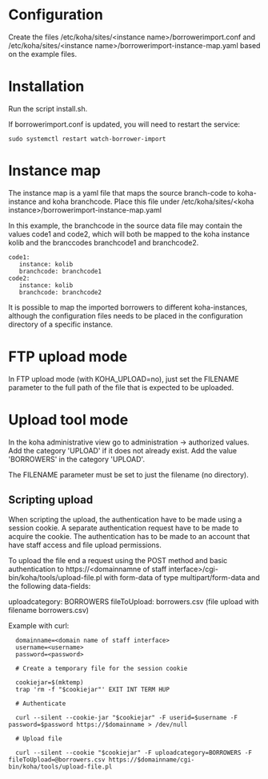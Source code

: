 Configuration
=============

Create the files /etc/koha/sites/&lt;instance name&gt;/borrowerimport.conf
and /etc/koha/sites/&lt;instance name&gt;/borrowerimport-instance-map.yaml
based on the example files.

Installation
============

Run the script install.sh.

If borrowerimport.conf is updated, you will need to restart the service:

    sudo systemctl restart watch-borrower-import

Instance map
============

The instance map is a yaml file that maps the source branch-code to
koha-instance and koha branchcode. Place this file under
/etc/koha/sites/&lt;koha instance&gt;/borrowerimport-instance-map.yaml

In this example, the branchcode in the source data file may contain
the values code1 and code2, which will both be mapped to the koha
instance kolib and the branccodes branchcode1 and branchcode2.

    code1:
	   instance: kolib
       branchcode: branchcode1
    code2:
	   instance: kolib
       branchcode: branchcode2

It is possible to map the imported borrowers to different
koha-instances, although the configuration files needs to be placed in
the configuration directory of a specific instance.


FTP upload mode
===============

In FTP upload mode (with KOHA_UPLOAD=no), just set the FILENAME
parameter to the full path of the file that is expected to be
uploaded.

Upload tool mode
================

In the koha administrative view go to administration -&gt; authorized
values.  Add the category 'UPLOAD' if it does not already exist. Add
the value 'BORROWERS' in the category 'UPLOAD'.

The FILENAME parameter must be set to just the filename (no directory).

Scripting upload
----------------

When scripting the upload, the authentication have to be made using a
session cookie.  A separate authentication request have to be made to
acquire the cookie.  The authentication has to be made to an account
that have staff access and file upload permissions.

To upload the file end a request using the POST method and basic
authentication to https://<domainnamne of staff interface>/cgi-bin/koha/tools/upload-file.pl
with form-data of type multipart/form-data and the following data-fields:

uploadcategory: BORROWERS
fileToUpload: borrowers.csv (file upload with filename borrowers.csv)

Example with curl:


      domainname=<domain name of staff interface>
	  username=<username>
	  password=<password>

      # Create a temporary file for the session cookie

      cookiejar=$(mktemp)
      trap 'rm -f "$cookiejar"' EXIT INT TERM HUP

      # Authenticate

      curl --silent --cookie-jar "$cookiejar" -F userid=$username -F password=$password https://$domainname > /dev/null

      # Upload file

      curl --silent --cookie "$cookiejar" -F uploadcategory=BORROWERS -F fileToUpload=@borrowers.csv https://$domainname/cgi-bin/koha/tools/upload-file.pl


